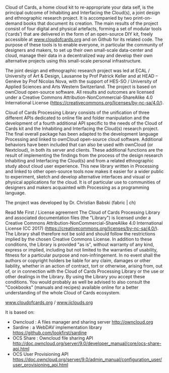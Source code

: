 Cloud of Cards, a home cloud kit to re-appropriate your data self, is the principal outcome of Inhabiting and Interfacing the Cloud(s), a joint design and ethnographic research project. It is accompanied by two print-on-demand books that document its creation.
The main results of the project consist of four digital and physical artefacts, forming a set of modular tools (‘cards’) that are delivered in the form of an open-source DIY kit, freely accessible at www.cloudofcards.org and on Github for its related code. The purpose of these tools is to enable everyone, in particular the community of designers and makers, to set up their own small-scale data-center and cloud, manage their data in a decentralized way and develop their own alternative projects using this small-scale personal infrastructure.

The joint design and ethnographic research project was led at ECAL / University of Art & Design, Lausanne by Prof Patrick Keller and at HEAD – Genève by Prof Nicolas Nova, with the support of HES-SO / University of Applied Sciences and Arts Western Switzerland.
The project is based on ownCloud open-source software. All results and outcomes are licensed under a Creative Commons Attribution-NonCommercial-ShareAlike 4.0 International License (https://creativecommons.org/licenses/by-nc-sa/4.0/).

Cloud of Cards Processing Library consists of the unification of three different APIs dedicated to online file and folder manipulation and the development of a fourth additional API specific to the needs of the Cloud of Cards kit and the Inhabiting and Interfacing the Cloud(s) research project.
The final overall package has been adapted to the development language Processing and linked to ownCloud open-source cloud software.
Additional behaviors have been included that can also be used with ownCloud (or Nextcloud), in both its server and clients. These additional functions are the result of implementing the findings from the process of the  design research Inhabiting and Interfacing the Cloud(s) and from a related ethnographic study about cloud user experience.
This new library written in Processing and linked to other open-source tools now makes it easier for a wider public to experiment, sketch and develop alternative interfaces and visual or physical applications for the cloud. It is of particular use to communities of designers and makers acquainted with Processing as a programming language.

The project was developed by Dr. Christian Babski (fabric | ch)

Read Me First / License agreement
The Cloud of Cards Processing Library and associated documentation files (the "Library") is licensed under a Creative Commons Attribution-NonCommercial-ShareAlike 4.0 International License (CC 2017)
(https://creativecommons.org/licenses/by-nc-sa/4.0/). The Library shall therefore not be sold and should follow the restrictions implied by the chosen Creative Commons License.
In addition to these conditions, the Library is provided "as is", without warranty of any kind, express or implied, including but not limited to the warranties of usability, fitness for a particular purpose and non-infringement. In no event shall the authors or copyright holders be liable for any claim, damages or other liability, whether in an action of contract, tort or otherwise, arising from, out of, or in connection with the Cloud of Cards Processing Library or the use or other dealings in the Library. By using the Library you accept these conditions.
You would probably as well be advised to also consult the "Cookbooks" (manuals and recipes) available online for a better understanding of the whole Cloud of Cards ecosystem.

www.cloudofcards.org /  www.iiclouds.org

It is based on:
- Owncloud : A files manager and sharing server
  http://owncloud.org
- Sardine : a WebDAV implementation library
  https://github.com/lookfirst/sardine
- OCS Share : Owncloud file sharing API
  http://doc.owncloud.org/server/9.0/developer_manual/core/ocs-share-api.html
- OCS User Provisioning API
  https://doc.owncloud.org/server/9.0/admin_manual/configuration_user/user_provisioning_api.html

